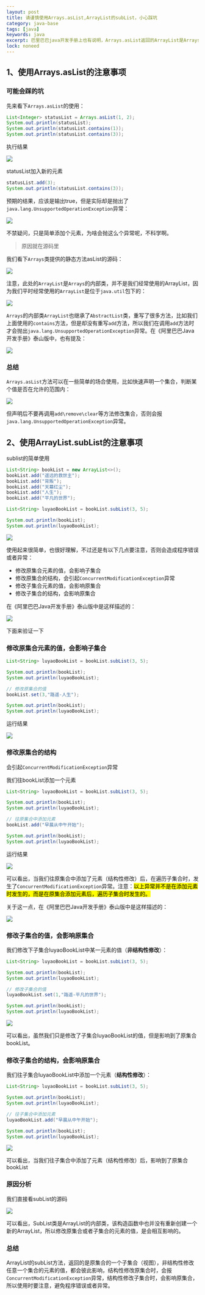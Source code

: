 ```yaml
---
layout: post
title: 请谨慎使用Arrays.asList,ArrayList的subList，小心踩坑
category: java-base
tags: [java]
keywords: java
excerpt: 巴里巴巴java开发手册上也有说明，Arrays.asList返回的ArrayList是Arrays的内部类，subList并不是ArrayList，只是一个视图，所有操作都会反映到原列表
lock: noneed
---
```


## 1、使用Arrays.asList的注意事项

### 可能会踩的坑

先来看下`Arrays.asList`的使用：

```java
List<Integer> statusList = Arrays.asList(1, 2);
System.out.println(statusList);
System.out.println(statusList.contains(1));
System.out.println(statusList.contains(3));
```

执行结果

![](\assets\images\2021\javabase\arrays-aslist-1.png)

statusList加入新的元素

```java
statusList.add(3);
System.out.println(statusList.contains(3));
```

预期的结果，应该是输出true，但是实际却是抛出了`java.lang.UnsupportedOperationException`异常：

![](\assets\images\2021\javabase\arrays-aslist-2.png)

不禁疑问，只是简单添加个元素，为啥会抛这么个异常呢，不科学啊。

> 原因就在源码里

我们看下`Arrays`类提供的静态方法asList的源码：

![](\assets\images\2021\javabase\arrays-aslist-3.png)

注意，此处的`ArrayList`是`Arrays`的内部类，并不是我们经常使用的ArrayList，因为我们平时经常使用的`ArrayList`是位于`java.util`包下的：

![](\assets\images\2021\javabase\arrays-aslist-4.png)

`Arrays`的内部类`ArrayList`也继承了`AbstractList`类，重写了很多方法，比如我们上面使用的`contains`方法，但是却没有重写`add`方法，所以我们在调用`add`方法时才会抛出`java.lang.UnsupportedOperationException`异常。在《阿里巴巴Java开发手册》泰山版中，也有提及：

![](\assets\images\2021\javabase\arrays-aslist-5.png)

### 总结

`Arrays.asList`方法可以在一些简单的场合使用，比如快速声明一个集合，判断某个值是否在允许的范围内：

![](\assets\images\2021\javabase\arrays-aslist-6.png)

但声明后不要再调用`add\remove\clear`等方法修改集合，否则会报`java.lang.UnsupportedOperationException`异常。

## 2、使用ArrayList.subList的注意事项

sublist的简单使用

```java
List<String> bookList = new ArrayList<>();
bookList.add("遥远的救世主");
bookList.add("背叛");
bookList.add("天幕红尘");
bookList.add("人生");
bookList.add("平凡的世界");

List<String> luyaoBookList = bookList.subList(3, 5);

System.out.println(bookList);
System.out.println(luyaoBookList);
```

![](\assets\images\2021\javabase\arraylist-sublist-1.png)

使用起来很简单，也很好理解，不过还是有以下几点要注意，否则会造成程序错误或者异常：

- 修改原集合元素的值，会影响子集合
- 修改原集合的结构，会引起`ConcurrentModificationException`异常
- 修改子集合元素的值，会影响原集合
- 修改子集合的结构，会影响原集合

在《阿里巴巴Java开发手册》泰山版中是这样描述的：

![](\assets\images\2021\javabase\arraylist-sublist-2.png)

下面来验证一下

### 修改原集合元素的值，会影响子集合

```java
List<String> luyaoBookList = bookList.subList(3, 5);

System.out.println(bookList);
System.out.println(luyaoBookList);

// 修改原集合的值
bookList.set(3,"路遥-人生");

System.out.println(bookList);
System.out.println(luyaoBookList);
```

运行结果

![](\assets\images\2021\javabase\arraylist-sublist-3.png)

### 修改原集合的结构

会引起`ConcurrentModificationException`异常

我们往bookList添加一个元素

```java
List<String> luyaoBookList = bookList.subList(3, 5);

System.out.println(bookList);
System.out.println(luyaoBookList);

// 往原集合中添加元素
bookList.add("早晨从中午开始");

System.out.println(bookList);
System.out.println(luyaoBookList);
```

运行结果

![](\assets\images\2021\javabase\arraylist-sublist-4.png)

可以看出，当我们往原集合中添加了元素（结构性修改）后，在遍历子集合时，发生了`ConcurrentModificationException`异常。注意：<mark>以上异常并不是在添加元素时发生的，而是在原集合添加元素后，遍历子集合时发生的。</mark>

关于这一点，在《阿里巴巴Java开发手册》泰山版中是这样描述的：

![](\assets\images\2021\javabase\arraylist-sublist-5.png)

### 修改子集合的值，会影响原集合

我们修改下子集合luyaoBookList中某一元素的值（**非结构性修改**）：

```java
List<String> luyaoBookList = bookList.subList(3, 5);

System.out.println(bookList);
System.out.println(luyaoBookList);

// 修改子集合的值
luyaoBookList.set(1,"路遥-平凡的世界");

System.out.println(bookList);
System.out.println(luyaoBookList);
```

![](\assets\images\2021\javabase\arraylist-sublist-6.png)

可以看出，虽然我们只是修改了子集合luyaoBookList的值，但是影响到了原集合bookList。

### 修改子集合的结构，会影响原集合

我们往子集合luyaoBookList中添加一个元素（**结构性修改**）：

```java
List<String> luyaoBookList = bookList.subList(3, 5);

System.out.println(bookList);
System.out.println(luyaoBookList);

// 往子集合中添加元素
luyaoBookList.add("早晨从中午开始");

System.out.println(bookList);
System.out.println(luyaoBookList);
```

![](\assets\images\2021\javabase\arraylist-sublist-7.png)

可以看出，当我们往子集合中添加了元素（结构性修改）后，影响到了原集合bookList

### 原因分析

我们直接看subList的源码

![](\assets\images\2021\javabase\arraylist-sublist-8.png)

可以看出，SubList类是ArrayList的内部类，该构造函数中也并没有重新创建一个新的ArrayList，所以修改原集合或者子集合的元素的值，是会相互影响的。

### 总结

ArrayList的subList方法，返回的是原集合的一个子集合（视图），非结构性修改任意一个集合的元素的值，都会彼此影响，结构性修改原集合时，会报`ConcurrentModificationException`异常，结构性修改子集合时，会影响原集合，所以使用时要注意，避免程序错误或者异常。
